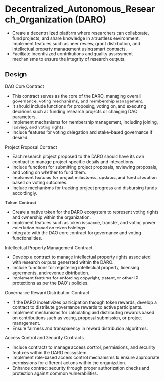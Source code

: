 # Decentralized_Autonomous_Research_Organization (DARO)

- Create a decentralized platform where researchers can collaborate, fund projects, and share knowledge in a trustless environment. Implement features such as peer review, grant distribution, and intellectual property management using smart contracts.
- Facilitate incentivized contributions and quality assessment mechanisms to ensure the integrity of research outputs.

## Design

DAO Core Contract
- This contract serves as the core of the DARO, managing overall governance, voting mechanisms, and membership management.
- It should include functions for proposing, voting on, and executing decisions such as funding research projects or changing DAO parameters.
- Implement mechanisms for membership management, including joining, leaving, and voting rights.
- Include features for voting delegation and stake-based governance if desired.

Project Proposal Contract
- Each research project proposed to the DARO should have its own contract to manage project-specific details and interactions.
- Include functions for submitting project proposals, reviewing proposals, and voting on whether to fund them.
- Implement features for project milestones, updates, and fund allocation based on voting outcomes.
- Include mechanisms for tracking project progress and disbursing funds accordingly.

Token Contract
- Create a native token for the DARO ecosystem to represent voting rights and ownership within the organization.
- Implement features such as token issuance, transfer, and voting power calculation based on token holdings.
- Integrate with the DAO core contract for governance and voting functionalities.

Intellectual Property Management Contract
- Develop a contract to manage intellectual property rights associated with research outputs generated within the DARO.
- Include functions for registering intellectual property, licensing agreements, and revenue distribution.
- Implement features for enforcing copyright, patent, or other IP protections as per the DAO's policies.

Governance Reward Distribution Contract
- If the DARO incentivizes participation through token rewards, develop a contract to distribute governance rewards to active participants.
- Implement mechanisms for calculating and distributing rewards based on contributions such as voting, proposal submission, or project management.
- Ensure fairness and transparency in reward distribution algorithms.

Access Control and Security Contracts
- Include contracts to manage access control, permissions, and security features within the DARO ecosystem.
- Implement role-based access control mechanisms to ensure appropriate permissions for different actions within the organization.
- Enhance contract security through proper authorization checks and protection against common vulnerabilities.



